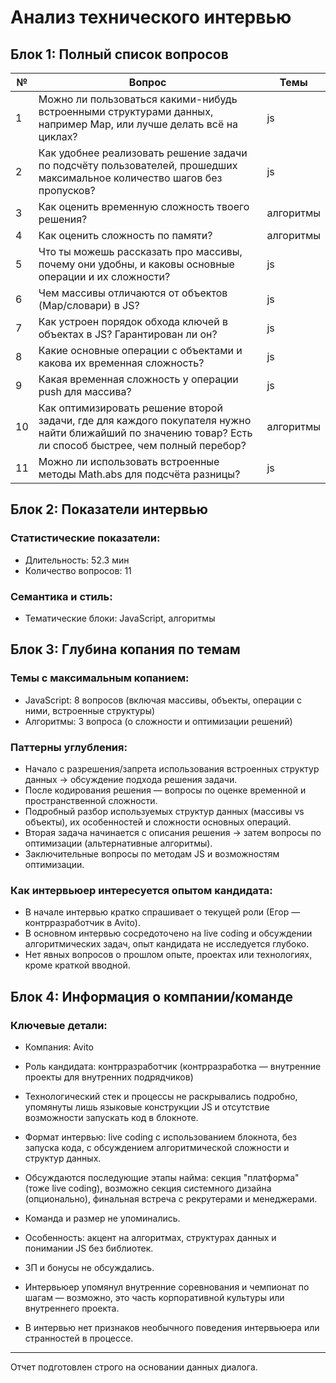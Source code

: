 # Анализ технического интервью

## Блок 1: Полный список вопросов

| №  | Вопрос                                                                                                                                                           | Темы        |
|----|-----------------------------------------------------------------------------------------------------------------------------------------------------------------|-------------|
| 1  | Можно ли пользоваться какими-нибудь встроенными структурами данных, например Map, или лучше делать всё на циклах?                                               | js          |
| 2  | Как удобнее реализовать решение задачи по подсчёту пользователей, прошедших максимальное количество шагов без пропусков?                                        | js          |
| 3  | Как оценить временную сложность твоего решения?                                                                                                               | алгоритмы   |
| 4  | Как оценить сложность по памяти?                                                                                                                               | алгоритмы   |
| 5  | Что ты можешь рассказать про массивы, почему они удобны, и каковы основные операции и их сложности?                                                            | js          |
| 6  | Чем массивы отличаются от объектов (Map/словари) в JS?                                                                                                         | js          |
| 7  | Как устроен порядок обхода ключей в объектах в JS? Гарантирован ли он?                                                                                         | js          |
| 8  | Какие основные операции с объектами и какова их временная сложность?                                                                                           | js          |
| 9  | Какая временная сложность у операции push для массива?                                                                                                        | js          |
| 10 | Как оптимизировать решение второй задачи, где для каждого покупателя нужно найти ближайший по значению товар? Есть ли способ быстрее, чем полный перебор?     | алгоритмы   |
| 11 | Можно ли использовать встроенные методы Math.abs для подсчёта разницы?                                                                                        | js          |

## Блок 2: Показатели интервью

### Статистические показатели:
- Длительность: 52.3 мин
- Количество вопросов: 11

### Семантика и стиль:
- Тематические блоки: JavaScript, алгоритмы

## Блок 3: Глубина копания по темам

### Темы с максимальным копанием:
- JavaScript: 8 вопросов (включая массивы, объекты, операции с ними, встроенные структуры)
- Алгоритмы: 3 вопроса (о сложности и оптимизации решений)

### Паттерны углубления:

- Начало с разрешения/запрета использования встроенных структур данных → обсуждение подхода решения задачи.
- После кодирования решения — вопросы по оценке временной и пространственной сложности.
- Подробный разбор используемых структур данных (массивы vs объекты), их особенностей и сложности основных операций.
- Вторая задача начинается с описания решения → затем вопросы по оптимизации (альтернативные алгоритмы).
- Заключительные вопросы по методам JS и возможностям оптимизации.

### Как интервьюер интересуется опытом кандидата:

- В начале интервью кратко спрашивает о текущей роли (Егор — контрразработчик в Avito).
- В основном интервью сосредоточено на live coding и обсуждении алгоритмических задач, опыт кандидата не исследуется глубоко.
- Нет явных вопросов о прошлом опыте, проектах или технологиях, кроме краткой вводной.

## Блок 4: Информация о компании/команде

### Ключевые детали:
- Компания: Avito
- Роль кандидата: контрразработчик (контрразработка — внутренние проекты для внутренних подрядчиков)
- Технологический стек и процессы не раскрывались подробно, упомянуты лишь языковые конструкции JS и отсутствие возможности запускать код в блокноте.
- Формат интервью: live coding с использованием блокнота, без запуска кода, с обсуждением алгоритмической сложности и структур данных.
- Обсуждаются последующие этапы найма: секция "платформа" (тоже live coding), возможно секция системного дизайна (опционально), финальная встреча с рекрутерами и менеджерами.
- Команда и размер не упоминались.
- Особенность: акцент на алгоритмах, структурах данных и понимании JS без библиотек.
- ЗП и бонусы не обсуждались.
- Интервьюер упомянул внутренние соревнования и чемпионат по шагам — возможно, это часть корпоративной культуры или внутреннего проекта.

- В интервью нет признаков необычного поведения интервьюера или странностей в процессе.

---

Отчет подготовлен строго на основании данных диалога.